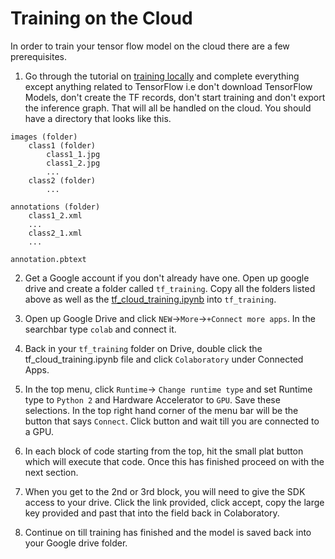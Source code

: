 # Training on the Cloud

In order to train your tensor flow model on the cloud
there are a few prerequisites.  

1. Go through the tutorial on [training locally](/training_locally) and complete everything except anything related to TensorFlow i.e don't download TensorFlow Models, don't create the TF records, don't start training and don't export the inference graph. That will all be handled on the cloud. You should have a directory that looks like this.

```
images (folder)
    class1 (folder)
        class1_1.jpg
        class1_2.jpg
        ...
    class2 (folder)
        ...

annotations (folder)
    class1_2.xml
    ...
    class2_1.xml
    ...

annotation.pbtext
```

2. Get a Google account if you don't already have one. Open up google drive and create a folder called `tf_training`. Copy all the folders listed above as well as the [tf_cloud_training.ipynb](/training_cloud/tf_cloud_training.ipynb) into `tf_training`. 

3. Open up Google Drive and click `NEW`->`More`->`+Connect more apps`. 
In the searchbar type `colab` and connect it.

4. Back in your `tf_training` folder on Drive, double click the tf_cloud_training.ipynb file and click `Colaboratory` under Connected Apps.

5. In the top menu, click `Runtime`-> `Change runtime type` and set Runtime type to `Python 2` and Hardware Accelerator to `GPU`. Save these selections. In the top right hand corner of the menu bar will be the button that says `Connect`. Click button and wait till you are connected to a GPU.

6. In each block of code starting from the top, hit the small plat button which will execute that code. Once this has finished proceed on with the next section.

7. When you get to the 2nd or 3rd block, you will need to give the SDK access to your drive. Click the link provided, click accept, copy the large key provided and past that into the field back in Colaboratory.

8. Continue on till training has finished and the model is saved back into your Google drive folder. 
